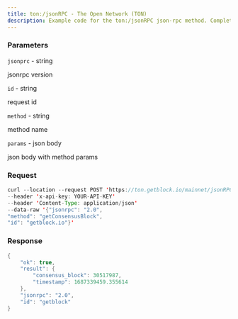```yaml
---
title: ton:/jsonRPC - The Open Network (TON)
description: Example code for the ton:/jsonRPC json-rpc method. Сomplete guide on how to use ton:/jsonRPC json-rpc in GetBlock.io Web3 documentation.
---
```


### Parameters


`jsonprc` - string

jsonrpc version

`id` - string

request id

`method` - string

method name

`params` - json body

json body with method params

### Request

``` java
curl --location --request POST 'https://ton.getblock.io/mainnet/jsonRPC' 
--header 'x-api-key: YOUR-API-KEY' 
--header 'Content-Type: application/json'
--data-raw '{"jsonrpc": "2.0",
"method": "getConsensusBlock",
"id": "getblock.io"}'
```

###  Response

``` java
{
    "ok": true,
    "result": {
        "consensus_block": 30517987,
        "timestamp": 1687339459.355614
    },
    "jsonrpc": "2.0",
    "id": "getblock"
}
```

